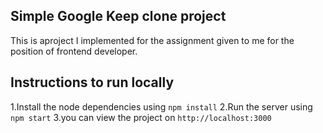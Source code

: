 ## Simple Google Keep clone project


This is aproject I implemented for the assignment given to me for the position of frontend developer.

## Instructions to run locally
1.Install the node dependencies using `npm install`
2.Run the server using `npm start`
3.you can view the project on `http://localhost:3000`